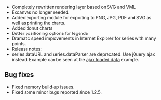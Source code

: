 - Completely rewritten rendering layer based on SVG and VML.
- Excanvas no longer needed.
- Added exporting module for exporting to PNG, JPG, PDF and SVG as well as printing the charts.
- Added donut charts
- Better positioning options for legends
- Dramatic speed improvements in Internet Explorer for series with many points.
- Release notes:
- series.dataURL and series.dataParser are deprecated. Use jQuery ajax instead. Example can be seen at the [ajax loaded data](/demo/?example=line-ajax&theme=default) example.
## Bug fixes 
- Fixed memory build-up issues.
- Fixed some minor bugs reported since 1.2.5.